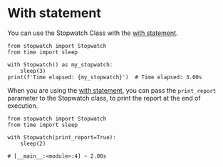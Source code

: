 # With statement

You can use the Stopwatch Class with the [with statement](https://www.geeksforgeeks.org/with-statement-in-python/).

```python{4}
from stopwatch import Stopwatch
from time import sleep

with Stopwatch() as my_stopwatch:
    sleep(3)
print(f'Time elapsed: {my_stopwatch}')  # Time elapsed: 3.00s
```

When you are using the [with statement](https://www.geeksforgeeks.org/with-statement-in-python/), you can pass the ``print_report`` parameter to the Stopwatch class, to print the report at the end of execution.

```python{4}
from stopwatch import Stopwatch
from time import sleep

with Stopwatch(print_report=True):
    sleep(2)

# [__main__:<module>:4] ~ 2.00s
```
